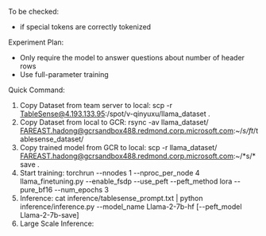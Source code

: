 To be checked:
* if special tokens are correctly tokenized

Experiment Plan:
* Only require the model to answer questions about number of header rows
* Use full-parameter training





Quick Command:
1. Copy Dataset from team server to local:  scp -r TableSense@4.193.133.95:/spot/v-qinyuxu/llama_dataset .
2. Copy Dataset from local to GCR:          rsync -av llama_dataset/ FAREAST.hadong@gcrsandbox488.redmond.corp.microsoft.com:~/*s/ft*/tablesense_dataset/
3. Copy trained model from GCR to local:    scp -r llama_dataset/ FAREAST.hadong@gcrsandbox488.redmond.corp.microsoft.com:~/*s/*save .
4. Start training:                          torchrun --nnodes 1 --nproc_per_node 4 llama_finetuning.py --enable_fsdp  --use_peft --peft_method lora --pure_bf16 --num_epochs 3
5. Inference:                               cat inference/tablesense_prompt.txt | python inference/inference.py --model_name Llama-2-7b-hf [--peft_model Llama-2-7b-save]
6. Large Scale Inference: